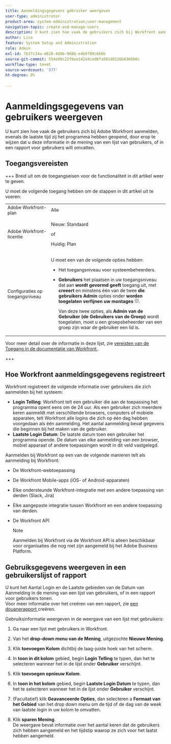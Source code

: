 ```yaml
---
title: Aanmeldingsgegevens gebruiker weergeven
user-type: administrator
product-area: system-administration;user-management
navigation-topic: create-and-manage-users
description: U kunt zien hoe vaak de gebruikers zich bij Workfront aanmelden, evenals de laatste tijd zij het programma hebben geopend, door erop te wijzen dat u deze informatie in de mening van een lijst van gebruikers, of in een rapport voor gebruikers wilt omvatten.
author: Lisa
feature: System Setup and Administration
role: Admin
exl-id: 7b37c34a-d628-4d9b-9688-e4b9f89c666b
source-git-commit: 554e08c22f6ee142a9ced8fa991d0126b6360b0c
workflow-type: tm+mt
source-wordcount: '577'
ht-degree: 0%

---
```


# Aanmeldingsgegevens van gebruikers weergeven

U kunt zien hoe vaak de gebruikers zich bij Adobe Workfront aanmelden, evenals de laatste tijd zij het programma hebben geopend, door erop te wijzen dat u deze informatie in de mening van een lijst van gebruikers, of in een rapport voor gebruikers wilt omvatten.

## Toegangsvereisten

+++ Breid uit om de toegangseisen voor de functionaliteit in dit artikel weer te geven.

U moet de volgende toegang hebben om de stappen in dit artikel uit te voeren:

<table style="table-layout:auto"> 
 <col> 
 <col> 
 <tbody> 
  <tr> 
   <td role="rowheader">Adobe Workfront-plan</td> 
   <td>Alle</td> 
  </tr> 
  <tr> 
   <td role="rowheader">Adobe Workfront-licentie</td> 
   <td><p>Nieuw: Standaard</p><p>of</p><p>Huidig: Plan</p></td> 
  </tr> 
  <tr> 
   <td role="rowheader">Configuraties op toegangsniveau</td> 
   <td> <p>U moet een van de volgende opties hebben:</p> 
    <ul> 
     <li> <p>Het toegangsniveau voor systeembeheerders. </li> 
     <li> <p><b> Gebruikers </b> het plaatsen in uw toegangsniveau dat aan <b> wordt gevormd geeft </b> toegang uit, met <b> creeert </b> en minstens één van de twee <b> die gebruikers Admin </b> opties onder <b> worden toegelaten verfijnen uw montages </b> <img src="assets/gear-icon-in-access-levels.png">. </p> <p>Van deze twee opties, als <b> Admin van de Gebruiker (de Gebruikers van de Groep) </b> wordt toegelaten, moet u een groepsbeheerder van een groep zijn waar de gebruiker een lid is.</p> </li> 
    </ul> </td> 
  </tr> 
 </tbody> 
</table>

Voor meer detail over de informatie in deze lijst, zie [ vereisten van de Toegang in de documentatie van Workfront ](/help/quicksilver/administration-and-setup/add-users/access-levels-and-object-permissions/access-level-requirements-in-documentation.md).

+++

## Hoe Workfront aanmeldingsgegevens registreert

Workfront registreert de volgende informatie over gebruikers die zich aanmelden bij het systeem:

* **Login Telling**: Workfront telt een gebruiker die aan de toepassing het programma opent eens om de 24 uur. Als een gebruiker zich meerdere keren aanmeldt met verschillende browsers, computers of mobiele apparaten, telt Workfront alle logins die zich op één dag hebben voorgedaan als één aanmelding. Het aantal aanmelding bevat gegevens die beginnen bij het maken van de gebruiker.
* **Laatste Login Datum**: De laatste datum toen een gebruiker het programma opende. De datum van elke aanmelding van een browser, mobiel apparaat of andere toepassingen wordt in dit veld vastgelegd.

Aanmelden bij Workfront op een van de volgende manieren telt als aanmelding bij Workfront:

* De Workfront-webtoepassing
* De Workfront Mobile-apps (iOS- of Android-apparaten)
* Elke ondersteunde Workfront-integratie met een andere toepassing van derden (Slack, Jira)
* Elke aangepaste integratie tussen Workfront en een andere toepassing van derden.
* De Workfront API

  >[!NOTE]
  >
  >Aanmelden bij Workfront via de Workfront API is alleen beschikbaar voor organisaties die nog niet zijn aangemeld bij het Adobe Business Platform.

## Gebruiksgegevens weergeven in een gebruikerslijst of rapport

U kunt het Aantal Login en de Laatste gebieden van de Datum van Aanmelding in de mening van een lijst van gebruikers, of in een rapport voor gebruikers tonen.\
Voor meer informatie over het creëren van een rapport, zie [ een douanerapport ](../../../reports-and-dashboards/reports/creating-and-managing-reports/create-custom-report.md) creëren.

Gebruiksinformatie weergeven in de weergave van een lijst met gebruikers:

1. Ga naar een lijst met gebruikers in Workfront.
1. Van het **drop-down menu van de Mening**, uitgezochte **Nieuwe Mening**.

1. Klik **toevoegen Kolom** dichtbij de laag-juiste hoek van het scherm.
1. In **toon in dit kolom** gebied, begin **Login Telling** te typen, dan het te selecteren wanneer het in de lijst onder **Gebruiker** verschijnt.

1. Klik **toevoegen opnieuw Kolom**.
1. In **toon in het kolom** gebied, begin **Laatste Login Datum** te typen, dan het te selecteren wanneer het in de lijst onder **Gebruiker** verschijnt.

1. (Facultatief) klik **Geavanceerde Opties**, dan selecteren a **Formaat van het Gebied** van het drop down menu om de tijd of de dag van de week van laatste login in uw kolom te omvatten.

1. Klik **sparen Mening**.\
   De weergave bevat informatie over het aantal keren dat de gebruikers zich hebben aangemeld en het tijdstip waarop ze zich voor het laatst hebben aangemeld.
